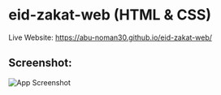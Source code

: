# eid-zakat-web (HTML & CSS)
Live Website: https://abu-noman30.github.io/eid-zakat-web/

## Screenshot: 

![App Screenshot](images/Website_Screenshot.png)
